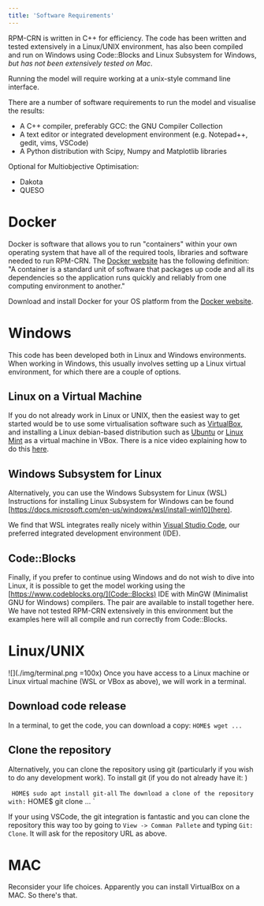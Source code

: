 ```yaml
---
title: 'Software Requirements'
---
```

RPM-CRN is written in C++ for efficiency. The code has been written and tested extensively in a Linux/UNIX environment, has also been compiled and run on Windows using Code::Blocks and Linux Subsystem for Windows, *but has not been extensively tested on Mac*. 

Running the model will require working at a unix-style command line interface.

There are a number of software requirements to run the model and visualise the results:
 - A C++ compiler, preferably GCC: the GNU Compiler Collection
 - A text editor or integrated development environment (e.g. Notepad++, gedit, vims, VSCode)
 - A Python distribution with Scipy, Numpy and Matplotlib libraries

Optional for Multiobjective Optimisation:
 - Dakota 
 - QUESO

# Docker

Docker is software that allows you to run "containers" within your own operating system that have all of the required tools, libraries  and software needed to run RPM-CRN. The [Docker website](https://www.docker.com/resources/what-container) has the following definition: "A container is a standard unit of software that packages up code and all its dependencies so the application runs quickly and reliably from one computing environment to another."

Download and install Docker for your OS platform from the [Docker website](https://www.docker.com/products/docker-desktop).

# Windows
This code has been developed both in Linux and Windows environments. When working in Windows, this usually involves setting up a Linux virtual environment, for which there are a couple of options.

## Linux on a Virtual Machine
If you do not already work in Linux or UNIX, then the easiest way to get started would be to use some virtualisation software such as [VirtualBox](https://www.virtualbox.org/wiki/Downloads), and installing a Linux debian-based distribution such as [Ubuntu](https://ubuntu.com/) or [Linux Mint](https://linuxmint.com/) as a virtual machine in VBox. There is a nice video explaining how to do this [here](https://www.youtube.com/watch?v=x5MhydijWmc).

## Windows Subsystem for Linux
Alternatively, you can use the Windows Subsystem for Linux (WSL) Instructions for installing Linux Subsystem for Windows can be found [https://docs.microsoft.com/en-us/windows/wsl/install-win10](here).

We find that WSL integrates really nicely within [Visual Studio Code](https://code.visualstudio.com/), our preferred integrated development environment (IDE).

## Code::Blocks
Finally, if you prefer to continue using Windows and do not wish to dive into Linux, it is possible to get the model working using the [https://www.codeblocks.org/](Code::Blocks) IDE with MinGW (Minimalist GNU for Windows) compilers. The pair are available to install together here. We have not tested RPM-CRN extensively in this environment but the examples here will all compile and run correctly from Code::Blocks. 

# Linux/UNIX
![](./img/terminal.png =100x) Once you have access to a Linux machine or Linux virtual machine (WSL or VBox as above), we will work in a terminal. 

## Download code release
In a terminal, to get the code, you can download a copy:
`
HOME$ wget ...
`

## Clone the repository
Alternatively, you can clone the repository using git (particularly if you wish to do any development work). To install git (if you do not already have it: )

`
HOME$ sudo apt install git-all`
`
The download a clone of the repository with:
`
HOME$ git clone ...
`

If your using VSCode, the git integration is fantastic and you can clone the repository this way too by going to `View -> Comman Pallete` and typing `Git: Clone`. It will ask for the repository URL as above.

# MAC

Reconsider your life choices. Apparently you can install VirtualBox on a MAC. So there's that.